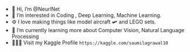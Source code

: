 - 👋 Hi, I’m @NeurlNet
- 👀 I’m interested in Coding , Deep Learning, Machine Learning.
- ⚙️ I love making things like model aircraft 🛩️ and LEGO sets. 
- 🌱 I’m currently learning more about Computer Vision, Natural Language Processing
- 👨🏼‍💻 Visit my Kaggle Profile `https://kaggle.com/saumilagrawal10`


<!---
SaumilAgrawal/SaumilAgrawal is a ✨ special ✨ repository because its `README.md` (this file) appears on your GitHub profile.
You can click the Preview link to take a look at your changes.
--->
